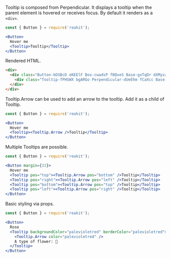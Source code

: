 <!-- Description -->

Tooltip is composed from Perpendicular.
It displays a tooltip when the parent element is hovered or receives focus.
By default it renders as a `<div>`.

<!-- Minimal JSX to showcase component -->
```jsx
const { Button } = require('reakit');

<Button>
  Hover me
  <Tooltip>Tooltip</Tooltip>
</Button>
```

Rendered HTML.
```html
<div>
  <div class="Button-kDSBcD eKEElF Box-cwadsP fBQxeS Base-gxTqDr dXMyxz" role="button" tabindex="0">Hover me
    <div class="Tooltip-fPHSWX bgARGo Perpendicular-dUeEhm fCaXcc Base-gxTqDr dXMyxz" role="tooltip">Tooltip</div>
  </div>
</div>
```

Tooltip.Arrow can be used to add an arrow to the tooltip.
Add it as a child of Tooltip.

```jsx
const { Button } = require('reakit');

<Button>
  Hover me
  <Tooltip><Tooltip.Arrow />Tooltip</Tooltip>
</Button>
```

Multiple Tooltips are possible.

```jsx
const { Button } = require('reakit');

<Button margin={32}>
  Hover me
  <Tooltip pos="top"><Tooltip.Arrow pos="bottom" />Tooltip</Tooltip>
  <Tooltip pos="right"><Tooltip.Arrow pos="left" />Tooltip</Tooltip>
  <Tooltip pos="bottom"><Tooltip.Arrow pos="top" />Tooltip</Tooltip>
  <Tooltip pos="left"><Tooltip.Arrow pos="right" />Tooltip</Tooltip>
</Button>
```

Basic styling via props.

```jsx
const { Button } = require('reakit');

<Button>
  Rose
  <Tooltip backgroundColor="palevioletred" borderColor="palevioletred">
    <Tooltip.Arrow color="palevioletred" />
    A type of flower: 🌹
  </Tooltip>
</Button>
```
